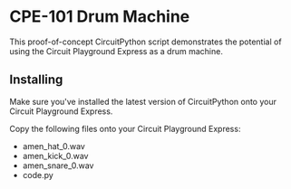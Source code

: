 # CPE-101 Drum Machine

This proof-of-concept CircuitPython script demonstrates the potential of using the Circuit Playground Express as a drum machine.

## Installing

Make sure you've installed the latest version of CircuitPython onto your Circuit Playground Express.

Copy the following files onto your Circuit Playground Express:

- amen_hat_0.wav
- amen_kick_0.wav
- amen_snare_0.wav
- code.py
